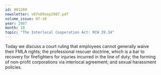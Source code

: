 ```yaml
---
id: 001269
newsletter: v07n09sep2007.pdf
volume_issue: 07-10
year: 2007
month: 10
topic: "The Interlocal Cooperation Act: RCW 39.34"
---
```


Today we discuss a court ruling that employees cannot generally waive their FMLA rights; the professional rescuer doctrine, which is a bar to recovery for firefighters for injuries incurred in the line of duty; the forming of non-profit corporations via interlocal agreement; and sexual harassment policies.